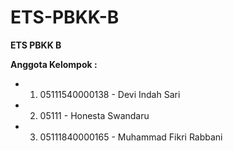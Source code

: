 # ETS-PBKK-B

**ETS PBKK B**

**Anggota Kelompok :**

- 1. 05111540000138  -  Devi Indah Sari
- 2. 05111 -  Honesta Swandaru 
- 3. 05111840000165  -  Muhammad Fikri Rabbani
